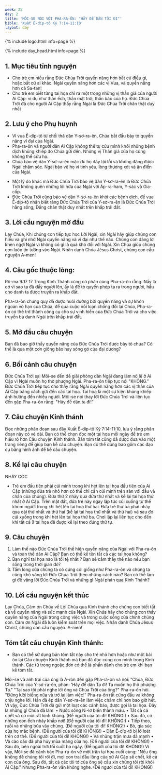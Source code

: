 ```yaml
---
week: 25
day: 2
title: 'MÔI-SE NÓI VỚI PHA-RA-ÔN: "HÃY ĐỂ DÂN TÔI ĐI"'
bible: 'Xuất Ê-díp-tô Ký 7:14-11:10'
layout: day
---
```



{% include logo.html info=page %}

{% include day_head.html info=page %}

## 1. Mục tiêu tĩnh nguyện
- Cho trẻ em hiểu rằng Đức Chúa Trời quyền năng hơn bất cứ điều gì, hoặc bất cứ ai khác. Ngài quyền năng hơn các vị Vua, và quyền năng hơn cả Sa-tan!
- Cho trẻ em biết từng tai họa chỉ ra một trong những vị thần giả của người Ai Cập: ví dụ như thần ếch, thần mặt trời, thần bão của họ. Đức Chúa Trời đã cho người Ai Cập thấy rằng Ngài là Đức Chúa Trời chân thật duy nhất

## 2. Lưu ý cho Phụ huynh
* Vì vua Ê-díp-tô từ chối thả dân Y-sơ-ra-ên, Chúa bắt đầu bày tỏ quyền năng vĩ đại của Ngài.
* Pha-ra-ôn và người dân Ai Cập không thể tự cứu mình khỏi những bệnh dịch khủng khiếp do Chúa gửi đến. Những vị Thần giả của họ cũng không thể cứu họ.
* Chúa bảo vệ dân Y-sơ-ra-ên mặc dù họ đầy tội lỗi và không đáng được Ngài chăm sóc. Ngài bảo vệ họ vì tình yêu, lòng thương xót và ân điển của Ngài.
- Một lý do khác mà Đức Chúa Trời bảo vệ dân Y-sơ-ra-ên là Đức Chúa Trời không quên những lời hứa của Ngài với Áp-ra-ham, Y-sác và Gia-cốp.
- Đức Chúa Trời cũng bảo vệ dân Y-sơ-ra-ên khỏi các bệnh dịch, để vua Ê-díp-tô nhận biết rằng Đức Chúa Trời của Y-sơ-ra-ên là Đức Chúa Trời hằng sống, Đấng chân thật duy nhất trên khắp trái đất.

## 3. Lời cầu nguyện mở đầu
Lạy Chúa, Khi chúng con tiếp tục học Lời Ngài, xin Ngài hãy giúp chúng con hiểu và ghi nhớ Ngài quyền năng và vĩ đại như thế nào. Chúng con dâng lời khen ngợi Ngài vì không có gì là quá khó đối với Ngài. Xin Chúa giúp chúng con luôn tin tưởng vào Ngài. Nhân danh Chúa Jêsus Christ, chúng con cầu nguyện A-men!

## 4. Câu gốc thuộc lòng:
Rô-ma 9:17
17 Trong Kinh Thánh cũng có phán cùng Pha-ra-ôn rằng: Nầy là cớ vì sao ta đã dấy ngươi lên, ấy là để tỏ quyền phép ta ra trong ngươi, hầu cho danh ta được truyền ra khắp đất.

Pha-ra-ôn chung quy đã được nuôi dưỡng bởi quyền năng và sự khôn ngoan vô hạn của Chúa, để qua cuộc nổi loạn chống đối lại Chúa, Pha-ra-ôn có thể trở thành công cụ cho sự vinh hiển của Đức Chúa Trời và cho việc truyền bá danh Ngài trên khắp trái đất.


## 5. Mở đầu câu chuyện
Bạn đã bao giờ thấy quyền năng của Đức Chúa Trời được bày tỏ chưa?
Có thể là qua một cơn giông bão hay sóng gó của đại dương?

## 6. Bối cảnh câu chuyện
Đức Chúa Trời sai Môi-se đến để giải phóng dân Ngài đang làm nô lệ ở Ai Cập vì Ngài muốn họ thờ phượng Ngài. Pha-ra-ôn tiếp tục nói "KHÔNG." Đức Chúa Trời tiếp tục cho thấy rằng Ngài quyền năng hơn các vị thần của Ai Cập bằng cách gửi đến các tai họa. Tai họa là một sự kiện khủng khiếp ảnh hưởng đến nhiều người. Môi-se nói thay lời Đức Chúa Trời và liên tục đến gặp Pha-ra-ôn rằng: "Hãy để dân ta đi!"


## 7. Câu chuyện Kinh thánh
Đọc những phân đoạn sau đây Xuất Ê-díp-tô Ký 7:14-11:10, lưu ý rằng phân đoạn này có vẻ dài. Bạn có thể chọn đọc một tai họa mỗi ngày để trẻ em hiểu rõ hơn Câu chuyện Kinh thánh. Bản tóm tắt cũng đã được đưa vào một trang riêng để giúp bạn kể câu chuyện. Bạn có thể dùng bao gồm các đạo cụ bằng hình ảnh để kể câu chuyện.

## 8. Kể lại câu chuyện
NHẢY CÓC
- Trẻ em đầu tiên phải cúi mình trong khi hét lên tai họa đầu tiên của Ai Cập (những đứa trẻ nhỏ hơn có thể chỉ cần cúi mình trên sàn với đầu và chân của chúng). Đứa thứ 2 nhảy qua đứa thứ nhất và kể lại tai họa thứ nhất ở Ai Cập. Trên mặt đất, đứa trẻ này ngay lập tức cúi xuống tư thế khom người trong khi hét lên tai họa thứ hai. Đứa trẻ thứ ba phải nhảy qua cái thứ nhất và thứ hai (kể lại tai họa thứ nhất và thứ hai) và sau đó cúi xuống trong khi hét lên tai họa thứ ba. Chơi lặp lại liên tục cho đến khi tất cả 9 tai họa đã được kể lại theo đúng thứ tự.

## 9. Câu chuyện
1. Làm thế nào Đức Chúa Trời thể hiện quyền năng của Ngài với Pha-ra-ôn và toàn thể dân Ai Cập? Bạn có thể kể tên tất cả các tai họa không?
2. Bạn nghĩ tai họa nào là tồi tệ nhất ? Bạn sẽ cảm thấy thế nào nếu bạn sống trong thời gian đó?
3. Tấm lòng của chúng ta có cứng cỏi giống như Pha-ra-ôn và chúng ta cũng khó vâng lời Đức Chúa Trời theo những cách nào? Bạn có thể làm gì để vâng lời Đức Chúa Trời và những gì Ngài phán qua Kinh Thánh?

## 10. Lời cầu nguyện kết thúc
Lạy Chúa, Cảm ơn Chúa về Lời Chúa qua Kinh thánh cho chúng con biết tất cả về quyền năng và sức mạnh của Ngài. Xin Chúa hãy cho chúng con thấy quyền năng của Ngài trong công việc và trong cuộc sống của chính chúng con. Cảm ơn Ngài đã luôn kiểm soát trên mọi việc. Nhân danh Chúa Jêsus Christ, chúng con cầu nguyện. A-men!

## Tóm tắt câu chuyện Kinh thánh:
- Bạn có thể sử dụng bản tóm tắt này cho trẻ nhỏ hơn hoặc như một bài ôn lại Câu chuyện Kinh thánh mà bạn đã đọc cùng con mình trong Kinh thánh. Các từ trong ngoặc đơn có thể là phần dành cho trẻ em khi bạn kể tóm tắt.

Môi-se và anh trai của ông là A-rôn đến gặp Pha-ra-ôn và nói: "Chúa, Đức Chúa Trời của Y-sơ-ra-ên, phán: 'Hãy để dân Ta đi! Ta muốn họ thờ phượng Ta."
"Tại sao tôi phải nghe lời ông và Chúa Trời của ông?" Pha-ra-ôn hỏi. "Đừng lười biếng nữa và trở lại làm việc!" Pha-ra-ôn rất cứng đầu và không chịu nghe lời. Hắn đã ép dân Y-sơ-ra-ên làm việc chăm chỉ hơn bao giờ hết. Vì vậy, Đức Chúa Trời đã gửi một loạt các cảnh báo, được gọi là tai họa. Đây là những gì Chúa đã làm:
• Nước sông Ni-lơ biến thành máu.
• Tất cả cá chết và có mùi rất kinh khủng.
(Để người của tôi đi! KHÔNG!)
• Sau đó, có những con ếch nhảy khắp nơi!
(Để người của tôi đi! KHÔNG!)
• Tiếp theo, ruồi và nhặng bủa vây chúng.
(Để người của tôi đi! KHÔNG!)
• Bò, gia súc của họ mắc bệnh.
(Để người của tôi đi! KHÔNG!)
• Dân Ê-díp-tô bị lở loét trên cơ thể.
(Để người của tôi đi! KHÔNG!)
• Và những trận mưa đá mạnh
• Và cào cào đã phá hủy mùa màng của họ.
(Để người của tôi đi! KHÔNG!)
• Sau đó, bên ngoài trời tối suốt ba ngày.
(Để người của tôi đi! KHÔNG!)
Vì vậy, Môi-se đã cảnh báo Pha-ra-ôn về một trận tai họa cuối cùng: "Nếu ông không để chúng tôi rời đi, mọi con trai đầu lòng của xứ Ai Cập sẽ chết, kể cả con của ông. Sau đó, tất cả các tôi tớ của ông sẽ cầu xin chúng tôi rời khỏi Ai Cập." Nhưng Pha-ra-ôn vẫn không nghe.
(Để người của tôi đi! KHÔNG!)
